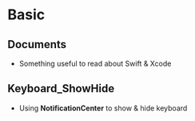 # Basic 

## Documents 
- Something useful to read about Swift & Xcode

## Keyboard_ShowHide 
- Using **NotificationCenter** to show & hide keyboard
